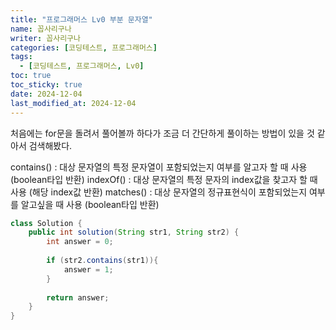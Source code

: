 ```yaml
---
title: "프로그래머스 Lv0 부분 문자열"
name: 꼽사리구나
writer: 꼽사리구나
categories: [코딩테스트, 프로그래머스]
tags:
  - [코딩테스트, 프로그래머스, Lv0]
toc: true
toc_sticky: true
date: 2024-12-04
last_modified_at: 2024-12-04
---
```


처음에는 for문을 돌려서 풀어볼까 하다가 조금 더 간단하게 풀이하는 방법이 있을 것 같아서 검색해봤다.

contains() : 대상 문자열의 특정 문자열이 포함되었는지 여부를 알고자 할 때 사용 (boolean타입 반환)
indexOf() : 대상 문자열의 특정 문자의 index값을 찾고자 할 때 사용 (해당 index값 반환)
matches() : 대상 문자열의 정규표현식이 포함되었는지 여부를 알고싶을 때 사용 (boolean타입 반환)

```java
class Solution {
    public int solution(String str1, String str2) {
        int answer = 0;
        
        if (str2.contains(str1)){
            answer = 1;
        }
        
        return answer;
    }
}
```
